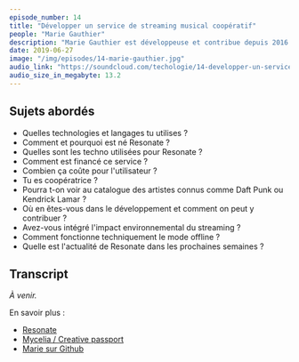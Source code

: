 ```yaml
---
episode_number: 14
title: "Développer un service de streaming musical coopératif"
people: "Marie Gauthier"
description: "Marie Gauthier est développeuse et contribue depuis 2016 au lancement du service de streaming musical Resonate. Cette coopérative appartient aux musiciens, labels indépendants, fans et développeurs."
date: 2019-06-27
image: "/img/episodes/14-marie-gauthier.jpg"
audio_link: "https://soundcloud.com/techologie/14-developper-un-service-de-streaming-cooperatif"
audio_size_in_megabyte: 13.2
---
```


## Sujets abordés

* Quelles technologies et langages tu utilises ?
* Comment et pourquoi est né Resonate ?
* Quelles sont les techno utilisées pour Resonate ?
* Comment est financé ce service ?
* Combien ça coûte pour l'utilisateur ?
* Tu es coopératrice ?
* Pourra t-on voir au catalogue des artistes connus comme Daft Punk ou Kendrick Lamar ?
* Où en êtes-vous dans le développement et comment on peut y contribuer ?
* Avez-vous intégré l'impact environnemental du streaming ?
* Comment fonctionne techniquement le mode offline ?
* Quelle est l'actualité de Resonate dans les prochaines semaines ?

## Transcript

_À venir._

<div class="block">
En savoir plus :

* [Resonate](https://resonate.is/)
* [Mycelia / Creative passport](http://myceliaformusic.org/creative-passport/)
* [Marie sur Github](https://github.com/blushi) 

</div>
